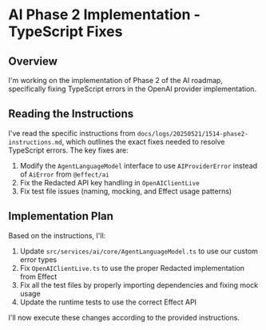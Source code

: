 # AI Phase 2 Implementation - TypeScript Fixes

## Overview

I'm working on the implementation of Phase 2 of the AI roadmap, specifically fixing TypeScript errors in the OpenAI provider implementation.

## Reading the Instructions

I've read the specific instructions from `docs/logs/20250521/1514-phase2-instructions.md`, which outlines the exact fixes needed to resolve TypeScript errors. The key fixes are:

1. Modify the `AgentLanguageModel` interface to use `AIProviderError` instead of `AiError` from `@effect/ai`
2. Fix the Redacted API key handling in `OpenAIClientLive`
3. Fix test file issues (naming, mocking, and Effect usage patterns)

## Implementation Plan

Based on the instructions, I'll:

1. Update `src/services/ai/core/AgentLanguageModel.ts` to use our custom error types
2. Fix `OpenAIClientLive.ts` to use the proper Redacted implementation from Effect
3. Fix all the test files by properly importing dependencies and fixing mock usage
4. Update the runtime tests to use the correct Effect API

I'll now execute these changes according to the provided instructions.